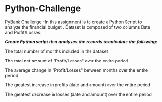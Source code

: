 # Python-Challenge
PyBank Challenge
-In this assignment is to create a Python Script to analyze the financial budget . Dataset is composed of two columns Date and Profit/Losses.

***Create Python script that analyzes the records to calculate the following:***

The total number of months included in the dataset

The total net amount of "Profit/Losses" over the entire period

The average change in "Profit/Losses" between months over the entire period

The greatest increase in profits (date and amount) over the entire period

The greatest decrease in losses (date and amount) over the entire period

